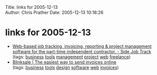 Title: links for 2005-12-13  
Author: Chris Prather
Date: 2005-12-13 10:18:26

# links for 2005-12-13
<ul class="delicious">
	<li>
		<div class="delicious-link"><a href="http://www.sidejobtrack.com/">Web-based job tracking, invoicing, reporting & project management software for the part-time independent contractor. - Side Job Track</a></div>
		<div class="delicious-tags">(tags: <a href="http://del.icio.us/perigrin/business">business</a> <a href="http://del.icio.us/perigrin/tools">tools</a> <a href="http://del.icio.us/perigrin/management">management</a> <a href="http://del.icio.us/perigrin/project">project</a> <a href="http://del.icio.us/perigrin/web">web</a> <a href="http://del.icio.us/perigrin/freelance">freelance</a>)</div>
	</li>
	<li>
		<div class="delicious-link"><a href="http://www.blinksale.com/">Blinksale | The easiest way to send invoices online</a></div>
		<div class="delicious-tags">(tags: <a href="http://del.icio.us/perigrin/business">business</a> <a href="http://del.icio.us/perigrin/tools">tools</a> <a href="http://del.icio.us/perigrin/design">design</a> <a href="http://del.icio.us/perigrin/software">software</a> <a href="http://del.icio.us/perigrin/web">web</a> <a href="http://del.icio.us/perigrin/invoices">invoices</a>)</div>
	</li>
</ul>

